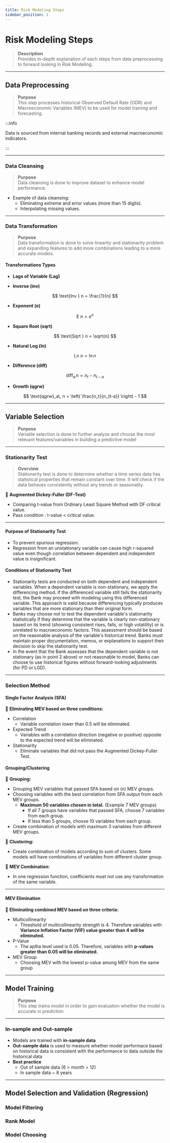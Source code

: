 ```yaml
---
title: Risk Modeling Steps
sidebar_position: 1
---
```


# Risk Modeling Steps
> **Description**  
Provides in-depth explanation of each steps from data preprocessing to forward looking in Risk Modeling.
---

## Data Preprocessing
> **Purpose**  
This step processes historical Observed Default Rate (ODR) and Macroeconomic Variables (MEV) to be used for model training and forecasting.

:::info 

Data is sourced from internal banking records and external macroeconomic indicators.

:::

---

### Data Cleansing
> **Purpose**  
Data cleansing is done to improve dataset to enhance model performance.

- Example of data cleansing:
    - Eliminating extreme and error values (more than 15 digits).
    - Interpolating missing values.

---

### Data Transformation
> **Purpose**  
Data transformation is done to solve linearity and stationarity problem and expanding features to add more combinations leading to a more accurate models.


#### Transformations Types

- **Lags of Variable (Lag)**

- **Inverse (inv)**

$$
\text{Inv } n = \frac{1}{n}
$$

- **Exponent (e)**

$$
\text{E } n = e^n
$$

- **Square Root (sqrt)**

$$
\text{Sqrt } n = \sqrt{n}
$$

- **Natural Log (ln)**

$$
\text{Ln } n = \ln n
$$

- **Difference (diff)**

$$
\text{diff}_a\, n = n_t - n_{t-a}
$$

- **Growth (qgrw)**

$$
\text{qgrw}_a\, n = \left( \frac{n_t}{n_{t-a}} \right) - 1
$$

---

## Variable Selection
> **Purpose**  
 Variable selection is done to further analyze and choose the most relevant features/variables in building a predictive model

---

### Stationarity Test 
> **Overview**  
Stationarity test is done to determine whether a time series data has statistical properties that remain constant over time. It will check if the data behaves consistently without any trends or seasonality.

📌 **Augmented Dickey-Fuller (DF-Test)**
- Comparing t-value from Ordinary Least Square Method with DF critical value.
- Pass condition : t-value < critical value.

---

#### Purpose of Stationarity Test
- To prevent spurious regression.
- Regression from an unstationary variable can cause high r-squared value even though correlation between dependent and independent value is insignificant.

#### Conditions of Stationarity Test
- Stationarity tests are conducted on both dependent and independent variables. When a dependent variable is non-stationary, we apply the differencing method. If the differenced variable still fails the stationarity test, the Bank may proceed with modeling using this differenced variable. This approach is valid because differencing typically produces variables that are more stationary than their original form.
- Banks may choose not to test the dependent variable's stationarity statistically if they determine that the variable is clearly non-stationary based on its trend (showing consistent rises, falls, or high volatility) or is unrelated to macroeconomic factors. This assessment should be based on the reasonable analysis of the variable's historical trend. Banks must maintain proper documentation, memos, or explanations to support their decision to skip the stationarity test.
- In the event that the Bank assesses that the dependent variable is not stationary (as in point 2 above) or not reasonable to model, Banks can choose to use historical figures without forward-looking adjustments (for PD or LGD).

---

### Selection Method
#### Single Factor Analysis (SFA)
📌 **Eliminating MEV based on three conditions:**
- Correlation
    - Variable correlation lower than 0.5 will be eliminated.
- Expected Trend
    - Variables with a correlation direction (negative or positive) opposite to the expected trend will be eliminated.
- Stationarity
    - Eliminate variables that did not pass the Augmented Dickey-Fuller Test.

#### Grouping/Clustering
📌 **Grouping:**
- Grouping MEV variables that passed SFA based on (n) MEV groups.
- Choosing variables with the best correlation from SFA output from each MEV groups.
    - **Maximum 50 variables chosen in total.**
        (Example 7 MEV groups)
        - If all 7 groups have variables that passed SFA, choose 7 variables from each group.
        - If less than 5 groups, choose 10 variables from each group.
- Create combination of models with maximum 3 variables from different MEV groups.


📌 **Clustering:**
- Create combination of models according to sum of clusters. Some models will have combinations of variables from different cluster group.


📌 **MEV Combination:**
- In one regression function, coefficients must not use any transformation of the same variable.

---

#### MEV Elimination
📌 **Eliminating combined MEV based on three criteria:**

- Multicollinearity
    - Threshold of multicollinearity strength is 4. Therefore variables with **Variance Inflation Factor (VIF) value greater than 4 will be eliminated.**
- P-Value
    - The aplha level used is 0.05. Therefore, variables with **p-values greater than 0.05 will be eliminated.**
- MEV Group
    - Choosing MEV with the lowest p-value among MEV from the same group

---

## Model Training
> **Purpose**  
This step trains model in order to gain evaluation whether the model is accurate in prediction.

---

### In-sample and Out-sample

- Models are trained with **in-sample data**
- **Out-sample data** is used to measure whether model performace based on historical data is consistent with the performance to data outside the historical data
- **Best practice**
    - Out of sample data (6 > month > 12)
    - In sample data ~ 8 years

---

## Model Selection and Validation (Regression)

### Model Filtering

### Rank Model

### Model Choosing
